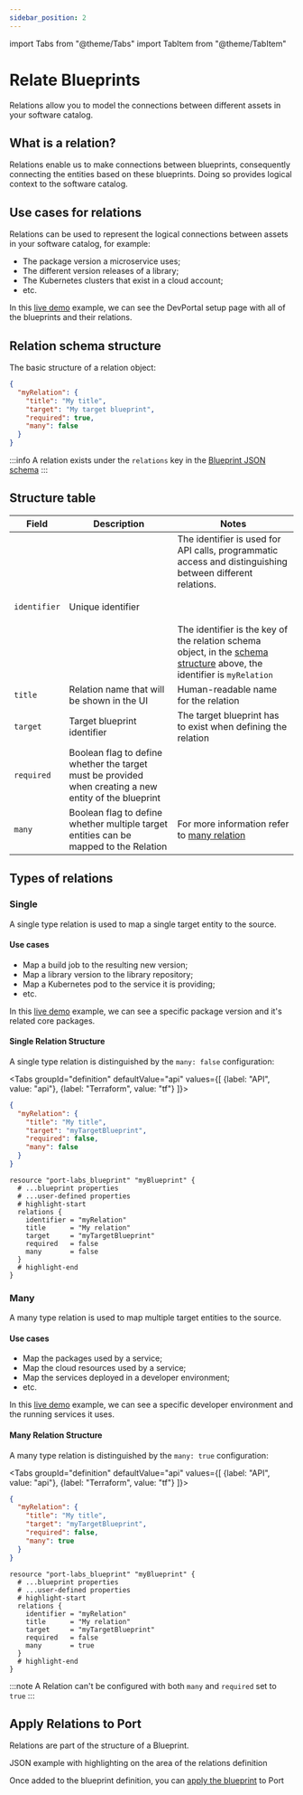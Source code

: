 ```yaml
---
sidebar_position: 2
---
```


import Tabs from "@theme/Tabs"
import TabItem from "@theme/TabItem"

# Relate Blueprints

Relations allow you to model the connections between different assets in your software catalog.

## What is a relation?

Relations enable us to make connections between blueprints, consequently connecting the entities based on these blueprints. Doing so provides logical context to the software catalog.

## Use cases for relations

Relations can be used to represent the logical connections between assets in your software catalog, for example:

- The package version a microservice uses;
- The different version releases of a library;
- The Kubernetes clusters that exist in a cloud account;
- etc.

In this [live demo](https://demo.getport.io/dev-portal) example, we can see the DevPortal setup page with all of the blueprints and their relations.

## Relation schema structure

The basic structure of a relation object:

```json showLineNumbers
{
  "myRelation": {
    "title": "My title",
    "target": "My target blueprint",
    "required": true,
    "many": false
  }
}
```

:::info
A relation exists under the `relations` key in the [Blueprint JSON schema](../setup-blueprint/setup-blueprint.md#blueprint-schema-structure)
:::

## Structure table

| Field        | Description                                                                                            | Notes                                                                                                                                                                                                                                                                              |
| ------------ | ------------------------------------------------------------------------------------------------------ | ---------------------------------------------------------------------------------------------------------------------------------------------------------------------------------------------------------------------------------------------------------------------------------- |
| `identifier` | Unique identifier                                                                                      | The identifier is used for API calls, programmatic access and distinguishing between different relations. <br></br> <br></br> The identifier is the key of the relation schema object, in the [schema structure](#relation-schema-structure) above, the identifier is `myRelation` |
| `title`      | Relation name that will be shown in the UI                                                             | Human-readable name for the relation                                                                                                                                                                                                                                               |
| `target`     | Target blueprint identifier                                                                            | The target blueprint has to exist when defining the relation                                                                                                                                                                                                                       |
| `required`   | Boolean flag to define whether the target must be provided when creating a new entity of the blueprint |
| `many`       | Boolean flag to define whether multiple target entities can be mapped to the Relation                  | For more information refer to [many relation](#many)                                                                                                                                                                                                                               |

## Types of relations

### Single

A single type relation is used to map a single target entity to the source.

#### Use cases

- Map a build job to the resulting new version;
- Map a library version to the library repository;
- Map a Kubernetes pod to the service it is providing;
- etc.

In this [live demo](https://demo.getport.io/packageVersionEntity?identifier=AnalyticsTracker_1_2_9) example, we can see a specific package version and it's related core packages.

#### Single Relation Structure

A single type relation is distinguished by the `many: false` configuration:

<Tabs groupId="definition" defaultValue="api" values={[
{label: "API", value: "api"},
{label: "Terraform", value: "tf"}
]}>

<TabItem value="api">

```json showLineNumbers
{
  "myRelation": {
    "title": "My title",
    "target": "myTargetBlueprint",
    "required": false,
    "many": false
  }
}
```

</TabItem>
<TabItem value="tf">

```hcl showLineNumbers
resource "port-labs_blueprint" "myBlueprint" {
  # ...blueprint properties
  # ...user-defined properties
  # highlight-start
  relations {
    identifier = "myRelation"
    title      = "My relation"
    target     = "myTargetBlueprint"
    required   = false
    many       = false
  }
  # highlight-end
}
```

</TabItem>
</Tabs>

### Many

A many type relation is used to map multiple target entities to the source.

#### Use cases

- Map the packages used by a service;
- Map the cloud resources used by a service;
- Map the services deployed in a developer environment;
- etc.

In this [live demo](https://demo.getport.io/developerEnvEntity?identifier=test-shizuko) example, we can see a specific developer environment and the running services it uses.

#### Many Relation Structure

A many type relation is distinguished by the `many: true` configuration:

<Tabs groupId="definition" defaultValue="api" values={[
{label: "API", value: "api"},
{label: "Terraform", value: "tf"}
]}>

<TabItem value="api">

```json showLineNumbers
{
  "myRelation": {
    "title": "My title",
    "target": "myTargetBlueprint",
    "required": false,
    "many": true
  }
}
```

</TabItem>
<TabItem value="tf">

```hcl showLineNumbers
resource "port-labs_blueprint" "myBlueprint" {
  # ...blueprint properties
  # ...user-defined properties
  # highlight-start
  relations {
    identifier = "myRelation"
    title      = "My relation"
    target     = "myTargetBlueprint"
    required   = false
    many       = true
  }
  # highlight-end
}
```

</TabItem>
</Tabs>

:::note
A Relation can't be configured with both `many` and `required` set to `true`
:::

## Apply Relations to Port

Relations are part of the structure of a Blueprint.

JSON example with highlighting on the area of the relations definition

Once added to the blueprint definition, you can [apply the blueprint](../setup-blueprint/setup-blueprint.md#apply-blueprints-to-port) to Port
